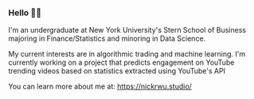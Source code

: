 ### Hello 👋🏼

I'm an undergraduate at New York University's Stern School of Business majoring in Finance/Statistics and minoring in Data Science.

My current interests are in algorithmic trading and machine learning. I'm currently working on a project that predicts engagement on YouTube trending videos based on statistics extracted using YouTube's API

You can learn more about me at: https://nickrwu.studio/


<!--
**nickrwu/nickrwu** is a ✨ _special_ ✨ repository because its `README.md` (this file) appears on your GitHub profile.

Here are some ideas to get you started:

- 🔭 I’m currently working on ...
- 🌱 I’m currently learning ...
- 👯 I’m looking to collaborate on ...
- 🤔 I’m looking for help with ...
- 💬 Ask me about ...
- 📫 How to reach me: ...
- 😄 Pronouns: ...
- ⚡ Fun fact: ...
-->
